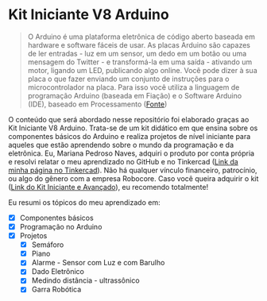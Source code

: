 # Kit Iniciante V8 Arduino

> O Arduino é uma plataforma eletrônica de código aberto baseada em hardware e software fáceis de usar.
> As placas Arduino são capazes de ler entradas - luz em um sensor, um dedo em um botão ou uma mensagem do Twitter - e transformá-la em uma saída - ativando um motor,
> ligando um LED, publicando algo online. Você pode dizer à sua placa o que fazer enviando um conjunto de instruções para o microcontrolador na placa.
>  Para isso você utiliza a linguagem de programação Arduino (baseada em Fiação) e o Software Arduino (IDE), baseado em Processamento ([Fonte](https://www.arduino.cc/en/Guide/Introduction))

O conteúdo que será abordado nesse repositório foi elaborado graças ao Kit Iniciante V8 Arduino. Trata-se de um kit didático em que ensina sobre os componentes básicos
do Arduino e realiza projetos de nível iniciante para aqueles que estão aprendendo sobre o mundo da programação e da eletrônica. Eu, Mariana Pedroso Naves, adquiri o produto
por conta própria e resolvi relatar o meu aprendizado no GitHub e no Tinkercad ([Link da minha página no Tinkercad](https://www.arduino.cc/en/Guide/Introduction)). 
Não há qualquer vínculo financeiro, patrocínio, ou algo do gênero com a empresa Robocore. Caso você queira adquirir o kit ([Link do Kit Iniciante e Avançado](https://www.robocore.net/kit-arduino/arduino-master-kit)), eu recomendo totalmente!

Eu resumi os tópicos do meu aprendizado em:
- [x] Componentes básicos
- [x] Programação no Arduino
- [x] Projetos
  - [x] Semáforo
  - [x] Piano
  - [x] Alarme - Sensor com Luz e com Barulho
  - [x] Dado Eletrônico
  - [x] Medindo distância - ultrassônico
  - [x] Garra Robótica
